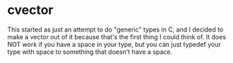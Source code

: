 # cvector

This started as just an attempt to do "generic" types in C, and I decided to make a vector out of it because that's the first thing I could think of.
It does NOT work if you have a space in your type, but you can just typedef your type with space to something that doesn't have a space.